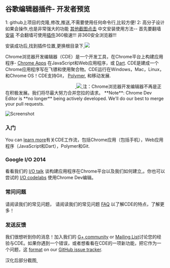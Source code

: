 ## 谷歌编辑器插件- 开发者预览

<!--个人使用的一些感受非官方介绍内容开始-->
1: github上项目的克隆,修改,推送,不需要使用任何命令行,比较方便!
2: 高分子设计如果会操作,也是非常强大的功能
[其他截图点击](https://github.com/2947721120/chromedeveditor/issues/1)
中文安装使用方法--
首先要翻墙[安装](https://chrome.google.com/webstore/detail/chrome-dev-editor-develop/pnoffddplpippgcfjdhbmhkofpnaalpg?utm_source=chrome-app-launcher-info-dialog) 不会翻墙可使用[插件](http://pan.baidu.com/s/1beCXBK)360极速!!!  非360安全浏览器!!!

安装成功后,找到插件位置,更换根目录下<a target="_blank" href="https://cloud.githubusercontent.com/assets/13098589/12854242/8a2e7956-cc73-11e5-8632-89112cde68d1.png">
<img src="https://cloud.githubusercontent.com/assets/13098589/12854242/8a2e7956-cc73-11e5-8632-89112cde68d1.png">
</a>

Chrome浏览器开发编辑器（CDE）是一个开发工具，在Chrome平台上构建应用程序- [Chrome Apps](https://developer.chrome.com/apps/about_apps) 在JavaScript和Web应用程序，或 [Dart](https://www.dartlang.org/). CDE是建成一个Chrome应用程序写在飞镖和使用聚合物。CDE运行在Windows，Mac，Linux，和Chrome OS！CDE支持Git， [Polymer](http://www.polymer-project.org/), 和移动发展.

<a href="#">
<img src="https://raw.githubusercontent.com/dart-lang/spark/master/doc/1px.png" width="220" height="0">
</a>
<a target="_blank" href="https://chrome.google.com/webstore/detail/spark/pnoffddplpippgcfjdhbmhkofpnaalpg">
<img src="https://raw.githubusercontent.com/dart-lang/spark/master/doc/install-button.png">
</a>
注：Chrome浏览器开发编辑器不再是正在积极发展。我们将尽最大努力合并您拉的请求。<!--下文汉化-->
**Note**: Chrome Dev Editor is **no longer** being actively developed. We'll do our best to merge your pull requests.

![Screenshot](https://raw.githubusercontent.com/dart-lang/spark/master/doc/screenshot1.png)

### 入门

You can [learn more](doc/GettingStarted.md)有关CDE工作流，包括Chrome应用（包括手机），Web应用程序（JavaScript和Dart），Polymer和Git.

### Google I/O 2014

看看我们的 [I/O talk](https://www.youtube.com/watch?v=NNLnTz6yIc4) 谈构建应用程序在Chrome平台以及我们如何建立,。你也可以尝试的 [I/O codelabs](http://io2014codelabs.appspot.com/static/index.html) 使用Chrome Dev编辑。

### 常问问题 
请阅读我们的常见问题，
请阅读我们的常见问题 [FAQ](doc/FAQ.md) 以了解CDE的特点，了解更多！

### 发送反馈

我们很想听到你的消息！加入我们的 [G+ community](http://bit.ly/cdeusers) or [Mailing List](https://groups.google.com/a/chromium.org/forum/?hl=en#!forum/chromium-cde)讨论您的经验与CDE。如果你遇到一个错误，或者想看看在CDE的一项新功能，把它作为一个问题，这 [format](https://github.com/dart-lang/chromedeveditor/wiki/Reporting-a-problem) on our [GitHub issue tracker](https://github.com/dart-lang/spark/issues/new).

汉化后部分截图<a href="#">
<img src="http://i11.tietuku.com/dfe8ec56fb3d8613.png" width="220" height="0">
</a>



